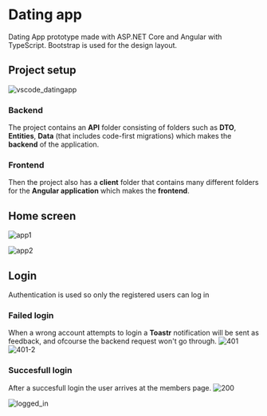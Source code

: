 # Dating app
Dating App prototype made with ASP.NET Core and Angular with TypeScript.
Bootstrap is used for the design layout.
## Project setup
![vscode_datingapp](https://github.com/dominicho97/DatingApp/assets/43000003/67d38e82-fd90-4f3a-8013-bd017accfa46)
<br>
### Backend
The project contains an **API** folder consisting of folders such as **DTO**, **Entities**, **Data** (that includes code-first migrations) which makes the **backend** of the application.
<br>

### Frontend
Then the project also has a **client** folder that contains many different folders for the **Angular application** which makes the **frontend**.



## Home screen
![app1](https://github.com/dominicho97/DatingApp/assets/43000003/cfe3ba0c-431d-48c0-8939-09745302cdcc)


![app2](https://github.com/dominicho97/DatingApp/assets/43000003/c6850a42-6e87-4d35-81f7-85cfd06b2d1f)

## Login
Authentication is used so only the registered users can log in

### Failed login
When a wrong account attempts to login a **Toastr** notification will be sent as feedback,
and ofcourse the backend request won't go through.
![401](https://github.com/dominicho97/DatingApp/assets/43000003/1f93a5fb-66e1-41e6-b894-cf892b5293e8)
![401-2](https://github.com/dominicho97/DatingApp/assets/43000003/bbf7b1be-0bfc-4d72-a854-3ea2faaf8aef)

### Succesfull login
After a succesfull login the user arrives at the members page.
![200](https://github.com/dominicho97/DatingApp/assets/43000003/62d7405b-fec7-4b83-b6f8-8c24ffee87ed)

![logged_in](https://github.com/dominicho97/DatingApp/assets/43000003/9ad0d75a-91ee-4e8a-9583-eddc3ed1fb32)
